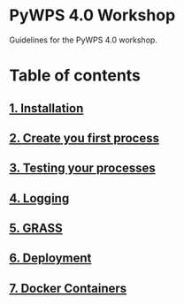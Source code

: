 # PyWPS 4.0 Workshop

Guidelines for the PyWPS 4.0 workshop. 

# Table of contents

## [1. Installation](01-Installation.md)

## [2. Create you first process](02-Process.md)

## [3. Testing your processes](03-Testing.md)

## [4. Logging](04-Logging.md)

## [5. GRASS](05-GRASS.md)

## [6. Deployment](06-Deployment.md)

## [7. Docker Containers](07-Docker.md)







